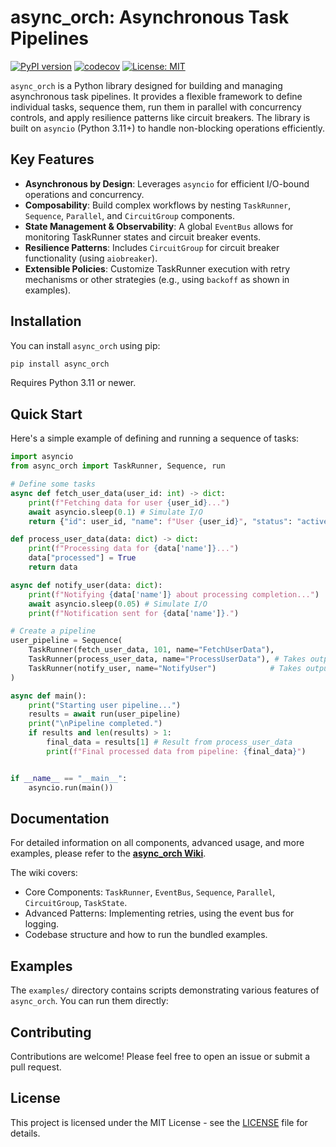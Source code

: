 # async_orch: Asynchronous Task Pipelines

[![PyPI version](https://badge.fury.io/py/async_orch.svg)](https://badge.fury.io/py/async_orch)
[![codecov](https://codecov.io/gh/ChakshuGautam/async_orch/graph/badge.svg?token=Q9L3VBK3G5)](https://codecov.io/gh/ChakshuGautam/async_orch)
[![License: MIT](https://img.shields.io/badge/License-MIT-yellow.svg)](https://opensource.org/licenses/MIT)

`async_orch` is a Python library designed for building and managing asynchronous task pipelines. It provides a flexible framework to define individual tasks, sequence them, run them in parallel with concurrency controls, and apply resilience patterns like circuit breakers. The library is built on `asyncio` (Python 3.11+) to handle non-blocking operations efficiently.

## Key Features

- **Asynchronous by Design**: Leverages `asyncio` for efficient I/O-bound operations and concurrency.
- **Composability**: Build complex workflows by nesting `TaskRunner`, `Sequence`, `Parallel`, and `CircuitGroup` components.
- **State Management & Observability**: A global `EventBus` allows for monitoring TaskRunner states and circuit breaker events.
- **Resilience Patterns**: Includes `CircuitGroup` for circuit breaker functionality (using `aiobreaker`).
- **Extensible Policies**: Customize TaskRunner execution with retry mechanisms or other strategies (e.g., using `backoff` as shown in examples).

## Installation

You can install `async_orch` using pip:

```bash
pip install async_orch
```

Requires Python 3.11 or newer.

## Quick Start

Here's a simple example of defining and running a sequence of tasks:

```python
import asyncio
from async_orch import TaskRunner, Sequence, run

# Define some tasks
async def fetch_user_data(user_id: int) -> dict:
    print(f"Fetching data for user {user_id}...")
    await asyncio.sleep(0.1) # Simulate I/O
    return {"id": user_id, "name": f"User {user_id}", "status": "active"}

def process_user_data(data: dict) -> dict:
    print(f"Processing data for {data['name']}...")
    data["processed"] = True
    return data

async def notify_user(data: dict):
    print(f"Notifying {data['name']} about processing completion...")
    await asyncio.sleep(0.05) # Simulate I/O
    print(f"Notification sent for {data['name']}.")

# Create a pipeline
user_pipeline = Sequence(
    TaskRunner(fetch_user_data, 101, name="FetchUserData"),
    TaskRunner(process_user_data, name="ProcessUserData"), # Takes output from previous task
    TaskRunner(notify_user, name="NotifyUser")            # Takes output from previous task
)

async def main():
    print("Starting user pipeline...")
    results = await run(user_pipeline)
    print("\nPipeline completed.")
    if results and len(results) > 1:
        final_data = results[1] # Result from process_user_data
        print(f"Final processed data from pipeline: {final_data}")


if __name__ == "__main__":
    asyncio.run(main())
```

## Documentation

For detailed information on all components, advanced usage, and more examples, please refer to the [**async_orch Wiki**](docs/wiki.md).

The wiki covers:

- Core Components: `TaskRunner`, `EventBus`, `Sequence`, `Parallel`, `CircuitGroup`, `TaskState`.
- Advanced Patterns: Implementing retries, using the event bus for logging.
- Codebase structure and how to run the bundled examples.

## Examples

The `examples/` directory contains scripts demonstrating various features of `async_orch`. You can run them directly:

## Contributing

Contributions are welcome! Please feel free to open an issue or submit a pull request.

## License

This project is licensed under the MIT License - see the [LICENSE](LICENSE) file for details.
